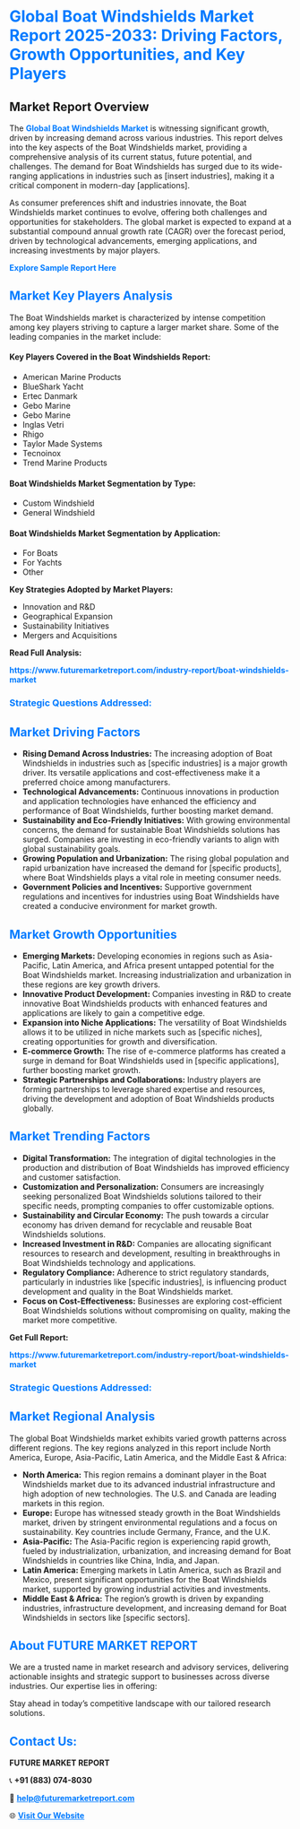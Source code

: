 <h1 style="color: #007BFF;">Global Boat Windshields Market Report 2025-2033: Driving Factors, Growth Opportunities, and Key Players</h1>

<section id="overview">
<h2>Market Report Overview</h2>
<p>The <a href="https://www.futuremarketreport.com/industry-report/boat-windshields-market" style="color: #007BFF; text-decoration: none;"><strong>Global Boat Windshields Market</strong></a> is witnessing significant growth, driven by increasing demand across various industries. This report delves into the key aspects of the Boat Windshields market, providing a comprehensive analysis of its current status, future potential, and challenges. The demand for Boat Windshields has surged due to its wide-ranging applications in industries such as [insert industries], making it a critical component in modern-day [applications].</p>
<p>As consumer preferences shift and industries innovate, the Boat Windshields market continues to evolve, offering both challenges and opportunities for stakeholders. The global market is expected to expand at a substantial compound annual growth rate (CAGR) over the forecast period, driven by technological advancements, emerging applications, and increasing investments by major players.</p>
</section>

<section id="overview">
<p><a href="https://www.futuremarketreport.com/request-sample/reportId=48456" style="color: #007BFF; text-decoration: none;"><strong>Explore Sample Report Here</strong></a></p>
</section>

<section id="key-players">
<h2 style="color: #007BFF;">Market Key Players Analysis</h2>
<p>The Boat Windshields market is characterized by intense competition among key players striving to capture a larger market share. Some of the leading companies in the market include:</p>
<h4>Key Players Covered in the Boat Windshields Report:</h4>
<ul><li>American Marine Products</li><li>BlueShark Yacht</li><li>Ertec Danmark</li><li>Gebo Marine</li><li>Gebo Marine</li><li>Inglas Vetri</li><li>Rhigo</li><li>Taylor Made Systems</li><li>Tecnoinox</li><li>Trend Marine Products</li></ul>
<h4>Boat Windshields Market Segmentation by Type:</h4>
<ul><li>Custom Windshield</li><li>General Windshield</li></ul>

<h4>Boat Windshields Market Segmentation by Application:</h4>
<ul><li>For Boats</li><li>For Yachts</li><li>Other</li></ul>
<p><strong>Key Strategies Adopted by Market Players:</strong></p>
<ul>
<li>Innovation and R&D</li>
<li>Geographical Expansion</li>
<li>Sustainability Initiatives</li>
<li>Mergers and Acquisitions</li>
</ul>
</section>

<section>
<p><strong>Read Full Analysis: </strong></p><a href="https://www.futuremarketreport.com/industry-report/boat-windshields-market" style="color: #007BFF; text-decoration: none;"><strong>https://www.futuremarketreport.com/industry-report/boat-windshields-market</strong></a>
<h3 style="color: #007BFF;">Strategic Questions Addressed:</h3>
</section>

<section id="driving-factors">
<h2 style="color: #007BFF;">Market Driving Factors</h2>
<ul>
<li><strong>Rising Demand Across Industries:</strong> The increasing adoption of Boat Windshields in industries such as [specific industries] is a major growth driver. Its versatile applications and cost-effectiveness make it a preferred choice among manufacturers.</li>
<li><strong>Technological Advancements:</strong> Continuous innovations in production and application technologies have enhanced the efficiency and performance of Boat Windshields, further boosting market demand.</li>
<li><strong>Sustainability and Eco-Friendly Initiatives:</strong> With growing environmental concerns, the demand for sustainable Boat Windshields solutions has surged. Companies are investing in eco-friendly variants to align with global sustainability goals.</li>
<li><strong>Growing Population and Urbanization:</strong> The rising global population and rapid urbanization have increased the demand for [specific products], where Boat Windshields plays a vital role in meeting consumer needs.</li>
<li><strong>Government Policies and Incentives:</strong> Supportive government regulations and incentives for industries using Boat Windshields have created a conducive environment for market growth.</li>
</ul>
</section>

<section id="growth-opportunities">
<h2 style="color: #007BFF;">Market Growth Opportunities</h2>
<ul>
<li><strong>Emerging Markets:</strong> Developing economies in regions such as Asia-Pacific, Latin America, and Africa present untapped potential for the Boat Windshields market. Increasing industrialization and urbanization in these regions are key growth drivers.</li>
<li><strong>Innovative Product Development:</strong> Companies investing in R&D to create innovative Boat Windshields products with enhanced features and applications are likely to gain a competitive edge.</li>
<li><strong>Expansion into Niche Applications:</strong> The versatility of Boat Windshields allows it to be utilized in niche markets such as [specific niches], creating opportunities for growth and diversification.</li>
<li><strong>E-commerce Growth:</strong> The rise of e-commerce platforms has created a surge in demand for Boat Windshields used in [specific applications], further boosting market growth.</li>
<li><strong>Strategic Partnerships and Collaborations:</strong> Industry players are forming partnerships to leverage shared expertise and resources, driving the development and adoption of Boat Windshields products globally.</li>
</ul>
</section>

<section id="trending-factors">
<h2 style="color: #007BFF;">Market Trending Factors</h2>
<ul>
<li><strong>Digital Transformation:</strong> The integration of digital technologies in the production and distribution of Boat Windshields has improved efficiency and customer satisfaction.</li>
<li><strong>Customization and Personalization:</strong> Consumers are increasingly seeking personalized Boat Windshields solutions tailored to their specific needs, prompting companies to offer customizable options.</li>
<li><strong>Sustainability and Circular Economy:</strong> The push towards a circular economy has driven demand for recyclable and reusable Boat Windshields solutions.</li>
<li><strong>Increased Investment in R&D:</strong> Companies are allocating significant resources to research and development, resulting in breakthroughs in Boat Windshields technology and applications.</li>
<li><strong>Regulatory Compliance:</strong> Adherence to strict regulatory standards, particularly in industries like [specific industries], is influencing product development and quality in the Boat Windshields market.</li>
<li><strong>Focus on Cost-Effectiveness:</strong> Businesses are exploring cost-efficient Boat Windshields solutions without compromising on quality, making the market more competitive.</li>
</ul>
</section>

<section>
<p><strong>Get Full Report: </strong></p><a href="https://www.futuremarketreport.com/industry-report/boat-windshields-market" style="color: #007BFF; text-decoration: none;"><strong>https://www.futuremarketreport.com/industry-report/boat-windshields-market</strong></a>
<h3 style="color: #007BFF;">Strategic Questions Addressed:</h3>
</section>


<section id="regional-analysis">
<h2 style="color: #007BFF;">Market Regional Analysis</h2>
<p>The global Boat Windshields market exhibits varied growth patterns across different regions. The key regions analyzed in this report include North America, Europe, Asia-Pacific, Latin America, and the Middle East & Africa:</p>
<ul>
<li><strong>North America:</strong> This region remains a dominant player in the Boat Windshields market due to its advanced industrial infrastructure and high adoption of new technologies. The U.S. and Canada are leading markets in this region.</li>
<li><strong>Europe:</strong> Europe has witnessed steady growth in the Boat Windshields market, driven by stringent environmental regulations and a focus on sustainability. Key countries include Germany, France, and the U.K.</li>
<li><strong>Asia-Pacific:</strong> The Asia-Pacific region is experiencing rapid growth, fueled by industrialization, urbanization, and increasing demand for Boat Windshields in countries like China, India, and Japan.</li>
<li><strong>Latin America:</strong> Emerging markets in Latin America, such as Brazil and Mexico, present significant opportunities for the Boat Windshields market, supported by growing industrial activities and investments.</li>
<li><strong>Middle East & Africa:</strong> The region’s growth is driven by expanding industries, infrastructure development, and increasing demand for Boat Windshields in sectors like [specific sectors].</li>
</ul>
</section>

<footer>
<h2 style="color: #007BFF;">About FUTURE MARKET REPORT</h2>
<p>We are a trusted name in market research and advisory services, delivering actionable insights and strategic support to businesses across diverse industries. Our expertise lies in offering:</p>

<p>Stay ahead in today’s competitive landscape with our tailored research solutions.</p>

<h2 style="color: #007BFF;">Contact Us:</h2>
<p><strong>FUTURE MARKET REPORT</strong></p>
<p>📞 <strong>+91 (883) 074-8030</strong></p>
<p>📧 <strong><a href="mailto:help@futuremarketreport.com" style="color: #007BFF;">help@futuremarketreport.com</a></strong></p>
<p>🌐 <strong><a href="https://www.futuremarketreport.com/" style="color: #007BFF;">Visit Our Website</a></strong></p>
</footer>